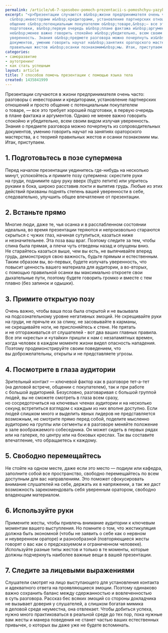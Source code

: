 ```yaml
---
permalink: /article/u6-7-sposobov-pomoch-prezentacii-s-pomoshchyu-yazyka-tela
excerpt: "<p>Презентации случаются в&nbsp;жизни предпринимателя очень часто: разговоры
  с&nbsp;инвесторами и&nbsp;кредиторами, установление партнерских отношений и&nbsp;просто
  общение с&nbsp;потенциальным покупателем о&nbsp;товаре,&nbsp;— все это требует хорошей
  подготовки, в&nbsp;первую очередь в&nbsp;плане фактажа и&nbsp;аргументов. Однако
  не&nbsp;менее важно говорить спокойно и&nbsp;убедительно, всем своим видом излучая
  уверенность. Знания о&nbsp;предмете разговора можно почерпнуть из&nbsp;сопроводительных
  документов, умению говорить научат на&nbsp;занятиях ораторского мастерства, а&nbsp;с&nbsp;теорией
  правильных жестов и&nbsp;осанки познакомим&nbsp;мы. Итак, приступаем.</p>"
categories:
- саморазвитие
- аутотренинг
- как стать успешным
layout: article
title: 7 способов помочь презентации с помощью языка тела
created: 1435841999
---
```

<p>Презентации случаются в&nbsp;жизни предпринимателя очень часто: разговоры с&nbsp;инвесторами и&nbsp;кредиторами, установление партнерских отношений и&nbsp;просто общение с&nbsp;потенциальным покупателем о&nbsp;товаре,&nbsp;— все это требует хорошей подготовки, в&nbsp;первую очередь в&nbsp;плане фактажа и&nbsp;аргументов. Однако не&nbsp;менее важно говорить спокойно и&nbsp;убедительно, всем своим видом излучая уверенность. Знания о&nbsp;предмете разговора можно почерпнуть из&nbsp;сопроводительных документов, умению говорить научат на&nbsp;занятиях ораторского мастерства, а&nbsp;с&nbsp;теорией правильных жестов и&nbsp;осанки познакомим&nbsp;мы. Итак, приступаем.</p>
<h2>1. Подготовьтесь в&nbsp;позе супермена </h2>
<p>Перед началом презентации уединитесь где-нибудь на&nbsp;несколько минут, успокойтесь и&nbsp;примите позу супермена: скрестите руки на&nbsp;груди, поднимите одну руку вверх (будто летите) или упритесь руками в&nbsp;бока, широко расставив локти и&nbsp;выпятив грудь. Любые из&nbsp;этих действий призваны поднять степень вашей уверенности в&nbsp;себе, следовательно, улучшить общее впечатление от&nbsp;презентации.</p>
<h2>2. Встаньте прямо</h2>
<p>Многие люди, даже&nbsp;те, чья осанка и&nbsp;в&nbsp;расслабленном состоянии идеальна, во&nbsp;время презентации теряются и&nbsp;непроизвольно стараются скрыться с&nbsp;чужих глаз, начиная сутулиться, казаться ниже и&nbsp;незначительнее. Эта поза ваш враг. Поэтому следите за&nbsp;тем, чтобы спина была прямая, а&nbsp;плечи чуть отведены назад и&nbsp;опущены вниз. Не&nbsp;старайтесь казаться выше, чем вы&nbsp;есть, не&nbsp;выпячивайте вперед грудь, демонстрируя свою важность, будьте прямым и&nbsp;естественным. Таким образом&nbsp;вы, во-первых, будете излучать уверенность, что повысит ценность вашего материала для аудитории, а&nbsp;во-вторых, с&nbsp;помощью правильной осанки вы&nbsp;максимально откроете свои дыхательные пути, поэтому будете говорить громко и&nbsp;вместе с&nbsp;тем плавно (без запинок и&nbsp;одышки).</p>
<h2>3. Примите открытую позу</h2>
<p>Очень важно, чтобы ваша поза была открытой и&nbsp;не&nbsp;вызывала на&nbsp;подсознательному уровне негативных эмоций. Не&nbsp;скрещивайте руки на&nbsp;груди, не&nbsp;прячьте их&nbsp;за&nbsp;спину, не&nbsp;засовывайте в&nbsp;карманы, не&nbsp;скрещивайте ноги, не&nbsp;прислоняйтесь к&nbsp;стене. Не&nbsp;прятать и&nbsp;не&nbsp;отгораживаться от&nbsp;слушателей - вот два ваших главных правила. Все эти «кресты» и&nbsp;«утайки» пришли к&nbsp;нам с&nbsp;незапамятных времен, когда человек в&nbsp;каждом моменте жизни видел опасность нападения. Поэтому продемонстрируйте своим поведением, что вы&nbsp;доброжелательны, открыты и&nbsp;не&nbsp;представляете угрозы.</p>
<h2>4. Посмотрите в&nbsp;глаза аудитории</h2>
<p>Зрительный контакт&nbsp;— ключевой фактор как в&nbsp;разговоре тет-а-тет (на&nbsp;деловой встрече, общении с&nbsp;покупателем), так и&nbsp;при работе с&nbsp;большой аудиторией. Безусловно, разговаривая с&nbsp;большой группой людей, вы&nbsp;не&nbsp;сможете смотреть в&nbsp;глаза всем сразу, но&nbsp;сосредоточиться на&nbsp;ключевых членах аудитории и&nbsp;на&nbsp;несколько секунд встретиться взглядом с&nbsp;каждым из&nbsp;них вполне доступно. Если людей слишком много и&nbsp;выделить явных лидеров не&nbsp;представляется возможным, не&nbsp;смотрите прямо перед собой, поделите мысленно аудиторию на&nbsp;группы или сегменты и&nbsp;в&nbsp;разговоре меняйте положение в&nbsp;зале воображаемого собеседника. Он&nbsp;может сидеть в&nbsp;первых рядах или на&nbsp;галерке, по&nbsp;центру или на&nbsp;боковых креслах. Так вы&nbsp;составите впечатление, что обращаетесь к&nbsp;каждому.</p>
<h2>5. Свободно перемещайтесь</h2>
<p>Не&nbsp;стойте на&nbsp;одном месте, даже если это место&nbsp;— подиум или кафедра, заполните собой все пространство, свободно перемещайтесь по&nbsp;всем доступным для вас направлениям. Это поможет сфокусировать внимание слушателей на&nbsp;себе, держать их&nbsp;в&nbsp;напряжении, а&nbsp;так&nbsp;же даст возможность зарекомендовать себя уверенным оратором, свободно владеющим материалом. </p>
<h2>6. Используйте руки</h2>
<p>Примените жесты, чтобы привлечь внимание аудитории к&nbsp;ключевым моментам вашего выступления. Но&nbsp;помните о&nbsp;том, что жестикуляция должна быть экономной (чтобы не&nbsp;заявить о&nbsp;себе как о&nbsp;нервном и&nbsp;неуверенном ораторе) и&nbsp;разнообразной (повторяющиеся жесты говорят о&nbsp;вас как о&nbsp;предсказуемом и&nbsp;ограниченном человеке). Используйте разные типы жестов и&nbsp;только в&nbsp;те&nbsp;моменты, которые должны подчеркнуть наиболее важные вещи в&nbsp;вашей презентации.</p>
<h2>7. Следите за&nbsp;лицевыми выражениями</h2>
<p>Слушатели смотрят на&nbsp;лицо выступающего для установления контакта и&nbsp;адекватного ответа на&nbsp;проявляющиеся эмоции. Поэтому одинаково важно сохранить баланс между сдержанностью и&nbsp;вовлеченностью в&nbsp;суть разговора. Рассказ бес всяких эмоций со&nbsp;стороны докладчика не&nbsp;вызывает доверия у&nbsp;слушателей, а&nbsp;слишком богатая мимика в&nbsp;деловой среде неуместна, она отвлекает. Чтобы добиться успеха, нужно много практиковаться в&nbsp;реальной среде до&nbsp;тех пор, пока нужные вам жесты и&nbsp;манера поведения не&nbsp;станет частью ваших естественных привычек, о&nbsp;которых вы&nbsp;даже уже не&nbsp;будете вспоминать. </p>
